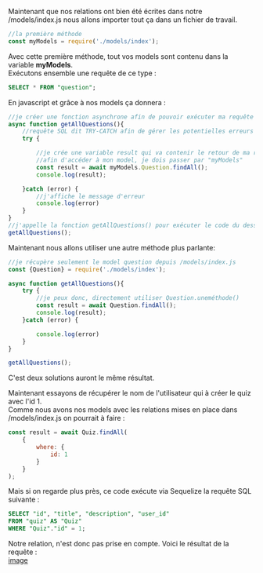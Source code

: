 Maintenant que nos relations ont bien été écrites dans notre /models/index.js nous allons importer tout ça dans un fichier de travail.

```js
//la première méthode
const myModels = require('./models/index');
```
Avec cette première méthode, tout vos models sont contenu dans la variable **myModels**.  
Exécutons ensemble une requête de ce type :
```sql
SELECT * FROM "question";
```
En javascript et grâce à nos models ça donnera :
```js
//je créer une fonction asynchrone afin de pouvoir exécuter ma requête
async function getAllQuestions(){
    //requête SQL dit TRY-CATCH afin de gérer les potentielles erreurs
    try {

        //je crée une variable result qui va contenir le retour de ma requête
        //afin d'accéder à mon model, je dois passer par "myModels"
        const result = await myModels.Question.findAll();
        console.log(result);

    }catch (error) {
        //j'affiche le message d'erreur
        console.log(error)
    }
}
//j'appelle la fonction getAllQuestions() pour exécuter le code du dessus.
getAllQuestions();
```
Maintenant nous allons utiliser une autre méthode plus parlante:

```js
//je récupère seulement le model question depuis /models/index.js
const {Question} = require('./models/index');

async function getAllQuestions(){
    try {
        //je peux donc, directement utiliser Question.uneméthode()
        const result = await Question.findAll();
        console.log(result);
    }catch (error) {

        console.log(error)
    }
}

getAllQuestions();
```
C'est deux solutions auront le même résultat.  

Maintenant essayons de récupérer le nom de l'utilisateur qui à créer le quiz avec l'id 1.  
Comme nous avons nos models avec les relations mises en place dans /models/index.js on pourrait à faire :
```js
const result = await Quiz.findAll(
    {
        where: {
            id: 1
        }
    }
);
```
Mais si on regarde plus près, ce code exécute via Sequelize la requête SQL suivante :
```sql
SELECT "id", "title", "description", "user_id" 
FROM "quiz" AS "Quiz" 
WHERE "Quiz"."id" = 1;
``` 
Notre relation, n'est donc pas prise en compte. Voici le résultat de la requête :   
[image](/images/recup-quiz-id-1.png)  
